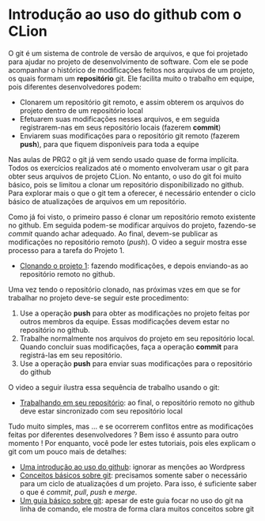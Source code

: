 # Introdução ao uso do github com o CLion

O git é um sistema de controle de versão de arquivos, e que foi projetado para ajudar no projeto de desenvolvimento de software. Com ele se pode acompanhar o histórico de modificações feitos nos arquivos de um projeto, os quais formam um **repositório** git. Ele facilita muito o trabalho em equipe, pois diferentes desenvolvedores podem:
* Clonarem um repositório git remoto, e assim obterem os arquivos do projeto dentro de um repositório local
* Efetuarem suas modificações nesses arquivos, e em seguida registrarem-nas em seus repositório locais (fazerem **commit**)
* Enviarem suas modificações para o repositório git remoto (fazerem **push**), para que fiquem disponíveis para toda a equipe

Nas aulas de PRG2 o git já vem sendo usado quase de forma implícita. Todos os exercícios realizados até o momento envolveram usar o git para obter seus arquivos de projeto CLion. No entanto, o uso do git foi muito básico, pois se limitou a clonar um repositório disponibilizado no github. Para explorar mais o que o git tem a oferecer, é necessário entender o ciclo básico de atualizações de arquivos em um repositório.

Como já foi visto, o primeiro passo é clonar um repositório remoto existente no github. Em seguida podem-se modificar arquivos do projeto, fazendo-se *commit* quando achar adequado. Ao final, devem-se publicar as modificações no repositório remoto (*push*). O video a seguir mostra esse processo para a tarefa do Projeto 1.
* [Clonando o projeto 1](http://tele.sj.ifsc.edu.br/~msobral/prg2/2020-1/git-clion.mp4): fazendo modificações, e depois enviando-as ao repositório remoto no github.


Uma vez tendo o repositório clonado, nas próximas vzes em que se for trabalhar no projeto deve-se seguir este procedimento:
1. Use a operação **push** para obter as modificações no projeto feitas por outros membros da equipe. Essas modificações devem estar no repositório no github.
1. Trabalhe normalmente nos arquivos do projeto em seu repositório local. Quando concluir suas modificações, faça a operação **commit** para registrá-las em seu repositório.
1. Use a operação **push** para enviar suas modificações para o repositório do github

O video a seguir ilustra essa sequência de trabalho usando o git:
* [Trabalhando em seu repositório](http://tele.sj.ifsc.edu.br/~msobral/prg2/2020-1/git-clion-2.mp4): ao final, o repositório remoto no github deve estar sincronizado com seu repositório local


Tudo muito simples, mas ... e se ocorrerem conflitos entre as modificações feitas por diferentes desenvolvedores ? Bem isso é assunto para outro momento ! Por enquanto, você pode ler estes tutoriais, pois eles explicam o git com um pouco mais de detalhes:
* [Uma introdução ao uso do github](https://kinsta.com/pt/base-de-conhecimento/que-github/): ignorar as menções ao Wordpress
* [Conceitos básicos sobre git](https://www.extra-imagens.com.br/Control/ArquivoExibir.aspx?IdArquivo=98301252&Attachment=1): precisamos somente saber o necessário para um ciclo de atualizações d um projeto. Para isso, é suficiente saber o que é *commit*, *pull*, *push* e *merge*.
* [Um guia básico sobre git](https://tableless.com.br/tudo-que-voce-queria-saber-sobre-git-e-github-mas-tinha-vergonha-de-perguntar/): apesar de este guia focar no uso do git na linha de comando, ele mostra de forma clara muitos conceitos sobre git



